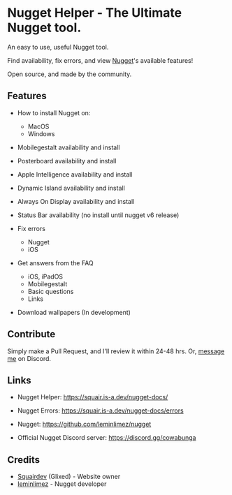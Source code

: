 # Nugget Helper - The Ultimate Nugget tool.
An easy to use, useful Nugget tool.

Find availability, fix errors, and view [Nugget](https://github.com/leminlimez/nugget)'s available features!

Open source, and made by the community.

## Features
- How to install Nugget on:

  - MacOS
  - Windows
- Mobilegestalt availability and install
- Posterboard availability and install
- Apple Intelligence availability and install
- Dynamic Island availability and install
- Always On Display availability and install
- Status Bar availability (no install until nugget v6 release)
- Fix errors
  - Nugget
  - iOS
- Get answers from the FAQ
  - iOS, iPadOS
  - Mobilegestalt
  - Basic questions
  - Links
- Download wallpapers (In development)
## Contribute
Simply make a Pull Request, and I'll review it within 24-48 hrs.
Or, [message me](https://discord.com/users/1039340580012036106) on Discord.
## Links
- Nugget Helper: https://squair.is-a.dev/nugget-docs/

- Nugget Errors: https://squair.is-a.dev/nugget-docs/errors
- Nugget: https://github.com/leminlimez/nugget
- Official Nugget Discord server: https://discord.gg/cowabunga
## Credits
- [Squairdev](https://github.com/squairdev) (Glixed) - Website owner
- [leminlimez](https://github.com/leminlimez) - Nugget developer